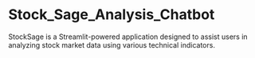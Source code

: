 # Stock_Sage_Analysis_Chatbot
StockSage is a Streamlit-powered application designed to assist users in analyzing stock market data using various technical indicators.
